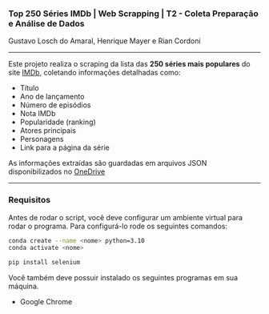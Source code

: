 ### Top 250 Séries IMDb | Web Scrapping | T2 - Coleta Preparação e Análise de Dados

Gustavo Losch do Amaral, Henrique Mayer e Rian Cordoni

---

Este projeto realiza o scraping da lista das **250 séries mais populares** do site [IMDb](https://www.imdb.com), coletando informações detalhadas como:

- Título
- Ano de lançamento
- Número de episódios
- Nota IMDb
- Popularidade (ranking)
- Atores principais
- Personagens
- Link para a página da série

As informações extraídas são guardadas em arquivos JSON disponibilizados no [OneDrive](https://brpucrs-my.sharepoint.com/:f:/g/personal/g_losch_edu_pucrs_br/EoResweNMI5Jthy3OkYbc6MB7YABQTkFEk4wVnLpMsL4gA?e=Eh4D1z)

---

### Requisitos

Antes de rodar o script, você deve configurar um ambiente virtual para rodar o programa. Para configurá-lo rode os seguintes comandos:

```bash
conda create --name <nome> python=3.10
conda activate <nome>

pip install selenium
```
Você também deve possuir instalado os seguintes programas em sua máquina.

- Google Chrome


